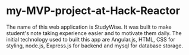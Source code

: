 # my-MVP-project-at-Hack-Reactor
The name of this web application is StudyWise. It was built to make student's note taking experience easier and to motivate them daily. The initial technology used to built this app are Angular.js, HTML, CSS for styling, node.js, Express.js for backend and mysql for database storage.

